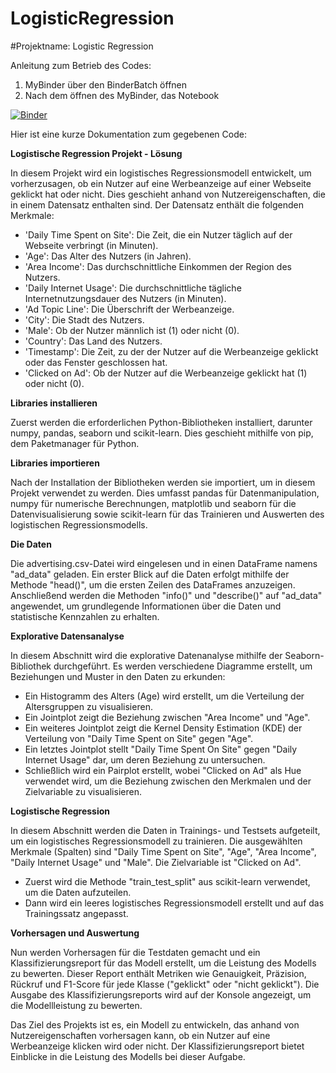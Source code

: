 # LogisticRegression

#Projektname: Logistic Regression

Anleitung zum Betrieb des Codes: 
1. MyBinder über den BinderBatch öffnen
2. Nach dem öffnen des MyBinder, das Notebook

[![Binder](https://mybinder.org/badge_logo.svg)](https://mybinder.org/v2/gh/Phips91/LogisticRegression.git/HEAD)

Hier ist eine kurze Dokumentation zum gegebenen Code:

**Logistische Regression Projekt - Lösung**

In diesem Projekt wird ein logistisches Regressionsmodell entwickelt, um vorherzusagen, ob ein Nutzer auf eine Werbeanzeige auf einer Webseite geklickt hat oder nicht. Dies geschieht anhand von Nutzereigenschaften, die in einem Datensatz enthalten sind. Der Datensatz enthält die folgenden Merkmale:

- 'Daily Time Spent on Site': Die Zeit, die ein Nutzer täglich auf der Webseite verbringt (in Minuten).
- 'Age': Das Alter des Nutzers (in Jahren).
- 'Area Income': Das durchschnittliche Einkommen der Region des Nutzers.
- 'Daily Internet Usage': Die durchschnittliche tägliche Internetnutzungsdauer des Nutzers (in Minuten).
- 'Ad Topic Line': Die Überschrift der Werbeanzeige.
- 'City': Die Stadt des Nutzers.
- 'Male': Ob der Nutzer männlich ist (1) oder nicht (0).
- 'Country': Das Land des Nutzers.
- 'Timestamp': Die Zeit, zu der der Nutzer auf die Werbeanzeige geklickt oder das Fenster geschlossen hat.
- 'Clicked on Ad': Ob der Nutzer auf die Werbeanzeige geklickt hat (1) oder nicht (0).

**Libraries installieren**

Zuerst werden die erforderlichen Python-Bibliotheken installiert, darunter numpy, pandas, seaborn und scikit-learn. Dies geschieht mithilfe von pip, dem Paketmanager für Python.

**Libraries importieren**

Nach der Installation der Bibliotheken werden sie importiert, um in diesem Projekt verwendet zu werden. Dies umfasst pandas für Datenmanipulation, numpy für numerische Berechnungen, matplotlib und seaborn für die Datenvisualisierung sowie scikit-learn für das Trainieren und Auswerten des logistischen Regressionsmodells.

**Die Daten**

Die advertising.csv-Datei wird eingelesen und in einen DataFrame namens "ad_data" geladen. Ein erster Blick auf die Daten erfolgt mithilfe der Methode "head()", um die ersten Zeilen des DataFrames anzuzeigen. Anschließend werden die Methoden "info()" und "describe()" auf "ad_data" angewendet, um grundlegende Informationen über die Daten und statistische Kennzahlen zu erhalten.

**Explorative Datensanalyse**

In diesem Abschnitt wird die explorative Datenanalyse mithilfe der Seaborn-Bibliothek durchgeführt. Es werden verschiedene Diagramme erstellt, um Beziehungen und Muster in den Daten zu erkunden:

- Ein Histogramm des Alters (Age) wird erstellt, um die Verteilung der Altersgruppen zu visualisieren.
- Ein Jointplot zeigt die Beziehung zwischen "Area Income" und "Age".
- Ein weiteres Jointplot zeigt die Kernel Density Estimation (KDE) der Verteilung von "Daily Time Spent on Site" gegen "Age".
- Ein letztes Jointplot stellt "Daily Time Spent On Site" gegen "Daily Internet Usage" dar, um deren Beziehung zu untersuchen.
- Schließlich wird ein Pairplot erstellt, wobei "Clicked on Ad" als Hue verwendet wird, um die Beziehung zwischen den Merkmalen und der Zielvariable zu visualisieren.

**Logistische Regression**

In diesem Abschnitt werden die Daten in Trainings- und Testsets aufgeteilt, um ein logistisches Regressionsmodell zu trainieren. Die ausgewählten Merkmale (Spalten) sind "Daily Time Spent on Site", "Age", "Area Income", "Daily Internet Usage" und "Male". Die Zielvariable ist "Clicked on Ad".

- Zuerst wird die Methode "train_test_split" aus scikit-learn verwendet, um die Daten aufzuteilen.
- Dann wird ein leeres logistisches Regressionsmodell erstellt und auf das Trainingssatz angepasst.

**Vorhersagen und Auswertung**

Nun werden Vorhersagen für die Testdaten gemacht und ein Klassifizierungsreport für das Modell erstellt, um die Leistung des Modells zu bewerten. Dieser Report enthält Metriken wie Genauigkeit, Präzision, Rückruf und F1-Score für jede Klasse ("geklickt" oder "nicht geklickt"). Die Ausgabe des Klassifizierungsreports wird auf der Konsole angezeigt, um die Modellleistung zu bewerten.

Das Ziel des Projekts ist es, ein Modell zu entwickeln, das anhand von Nutzereigenschaften vorhersagen kann, ob ein Nutzer auf eine Werbeanzeige klicken wird oder nicht. Der Klassifizierungsreport bietet Einblicke in die Leistung des Modells bei dieser Aufgabe.

